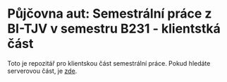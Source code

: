 # Půjčovna aut: Semestrální práce z BI-TJV v semestru B231 - klientstká část

Toto je repozitář pro klientskou část semestrální práce. Pokud hledáte serverovou část, je [zde](https://gitlab.fit.cvut.cz/kuchaj19/bi-tjv-b231-semestral-server).